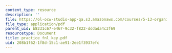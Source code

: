 ```yaml
---
content_type: resource
description: ''
file: https://ol-ocw-studio-app-qa.s3.amazonaws.com/courses/5-13-organic-chemistry-ii-fall-2003/208b1f621f8d15c1ae912ee1f3937efc_practice_fnl_key.pdf
file_type: application/pdf
parent_uid: b8231c67-e467-9c32-f822-dddada4c3f69
resourcetype: Document
title: practice_fnl_key.pdf
uid: 208b1f62-1f8d-15c1-ae91-2ee1f3937efc
---
```


